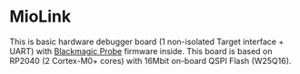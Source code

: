 # MioLink

This is basic hardware debugger board (1 non-isolated Target interface + UART) with [Blackmagic Probe](https://github.com/blackmagic-debug/blackmagic) firmware inside.
This board is based on RP2040 (2 Cortex-M0+ cores) with 16Mbit on-board QSPI Flash (W25Q16).
